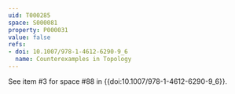 ```yaml
---
uid: T000285
space: S000081
property: P000031
value: false
refs:
- doi: 10.1007/978-1-4612-6290-9_6
  name: Counterexamples in Topology
---
```


See item #3 for space #88 in {{doi:10.1007/978-1-4612-6290-9_6}}.
